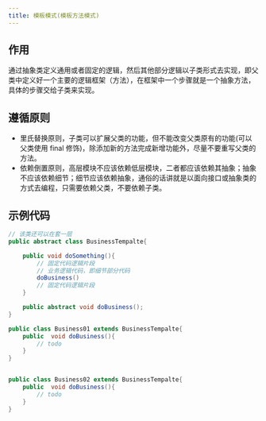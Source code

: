 ```yaml
---
title: 模板模式(模板方法模式)
---
```

## 作用
通过抽象类定义通用或者固定的逻辑，然后其他部分逻辑以子类形式去实现，即父类中定义好一个主要的逻辑框架（方法），在框架中一个步骤就是一个抽象方法，具体的步骤交给子类来实现。

## 遵循原则
- 里氏替换原则，子类可以扩展父类的功能，但不能改变父类原有的功能(可以父类使用 final 修饰)，除添加新的方法完成新增功能外，尽量不要重写父类的方法。
- 依赖倒置原则，高层模块不应该依赖低层模块，二者都应该依赖其抽象；抽象不应该依赖细节；细节应该依赖抽象，通俗的话讲就是以面向接口或抽象类的方式去编程，只需要依赖父类，不要依赖子类。


## 示例代码

```java
// 该类还可以在套一层
public abstract class BusinessTempalte{

    public void doSomething(){
        // 固定代码逻辑片段
        // 业务逻辑代码，即细节部分代码
        doBusiness()
        // 固定代码逻辑片段
    }

    public abstract void doBusiness();
}

public class Business01 extends BusinessTempalte{
    public  void doBusiness(){
        // todo
    }
}


public class Business02 extends BusinessTempalte{
    public  void doBusiness(){
        // todo
    }
}

```
